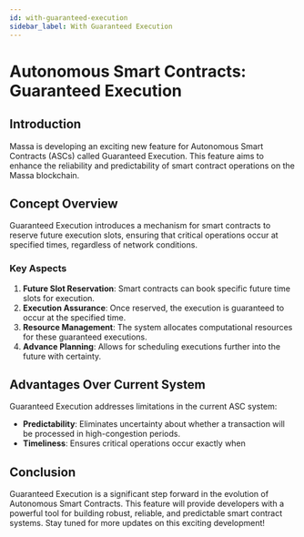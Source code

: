 ```yaml
---
id: with-guaranteed-execution
sidebar_label: With Guaranteed Execution
---
```


# Autonomous Smart Contracts: Guaranteed Execution

## Introduction

Massa is developing an exciting new feature for Autonomous Smart Contracts (ASCs) called Guaranteed Execution. This feature aims to enhance the reliability and predictability of smart contract operations on the Massa blockchain.

## Concept Overview

Guaranteed Execution introduces a mechanism for smart contracts to reserve future execution slots, ensuring that critical operations occur at specified times, regardless of network conditions.

### Key Aspects

1. **Future Slot Reservation**: Smart contracts can book specific future time slots for execution.
2. **Execution Assurance**: Once reserved, the execution is guaranteed to occur at the specified time.
3. **Resource Management**: The system allocates computational resources for these guaranteed executions.
4. **Advance Planning**: Allows for scheduling executions further into the future with certainty.

## Advantages Over Current System

Guaranteed Execution addresses limitations in the current ASC system:

- **Predictability**: Eliminates uncertainty about whether a transaction will be processed in high-congestion periods.
- **Timeliness**: Ensures critical operations occur exactly when

## Conclusion

Guaranteed Execution is a significant step forward in the evolution of Autonomous Smart Contracts. This feature will provide developers with a powerful tool for building robust, reliable, and predictable smart contract systems. Stay tuned for more updates on this exciting development!
